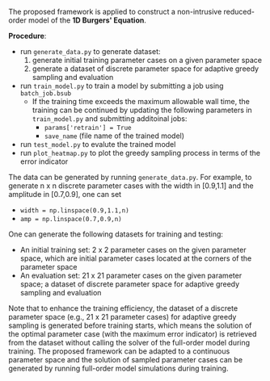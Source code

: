 The proposed framework is applied to construct a non-intrusive reduced-order model of the **1D Burgers' Equation**.


**Procedure**:
- run `generate_data.py` to generate dataset:
    1. generate initial training parameter cases on a given parameter space
    2. generate a dataset of discrete parameter space for adaptive greedy sampling and evaluation
- run `train_model.py` to train a model by submitting a job using `batch_job.bsub`
    - If the training time exceeds the maximum allowable wall time, the training can be continued by
    updating the following parameters in `train_model.py` and submitting additoinal jobs:
        - `params['retrain'] = True`
        - `save_name` (file name of the trained model)
- run `test_model.py` to evalute the trained model
- run `plot_heatmap.py` to plot the greedy sampling process in terms of the error indicator


The data can be generated by running `generate_data.py`. For example, to generate n x n discrete parameter cases with the width in [0.9,1.1] and the amplitude in [0.7,0.9], one can set
- `width = np.linspace(0.9,1.1,n)`
- `amp = np.linspace(0.7,0.9,n)`

One can generate the following datasets for training and testing:
  - An initial training set: 2 x 2 parameter cases on the given parameter space, which are initial parameter cases located at the corners of the parameter space
  - An evaluation set: 21 x 21 parameter cases on the given parameter space; a dataset of discrete parameter space for adaptive greedy sampling and evaluation


Note that to enhance the training efficiency, the dataset of a discrete parameter space (e.g., 21 x 21 parameter cases) for adaptive greedy sampling is generated before training starts, which means the solution of the optimal parameter case (with the maximum error indicator) is retrieved from the dataset without calling the solver of the full-order model during training. The proposed framework can be adapted to a continuous parameter space and the solution of sampled parameter cases can be generated by running full-order model simulations during training.
